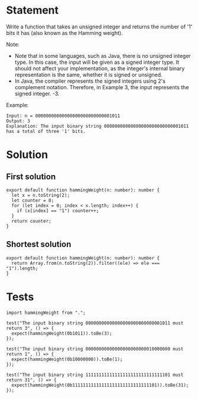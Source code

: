 # Statement
Write a function that takes an unsigned integer and returns the number of '1' bits it has (also known as the Hamming weight).

Note:

- Note that in some languages, such as Java, there is no unsigned integer type. In this case, the input will be given as a signed integer type. It should not affect your implementation, as the integer's internal binary representation is the same, whether it is signed or unsigned.
- In Java, the compiler represents the signed integers using 2's complement notation. Therefore, in Example 3, the input represents the signed integer. -3.

Example: 
```
Input: n = 00000000000000000000000000001011
Output: 3
Explanation: The input binary string 00000000000000000000000000001011 has a total of three '1' bits.
```

# Solution
## First solution 
```
export default function hammingWeight(n: number): number {
  let x = n.toString(2);
  let counter = 0;
  for (let index = 0; index < x.length; index++) {
    if (x[index] == "1") counter++;
  }
  return counter;
}
```

## Shortest solution 
```
export default function hammingWeight(n: number): number {
  return Array.from(n.toString(2)).filter((ele) => ele === "1").length;
}
```

# Tests
```
import hammingWeight from ".";

test("The input binary string 00000000000000000000000000001011 must return 3", () => {
  expect(hammingWeight(0b1011)).toBe(3);
});

test("The input binary string 00000000000000000000000010000000 must return 1", () => {
  expect(hammingWeight(0b10000000)).toBe(1);
});

test("The input binary string 11111111111111111111111111111101 must return 31", () => {
  expect(hammingWeight(0b11111111111111111111111111111101)).toBe(31);
});
```
